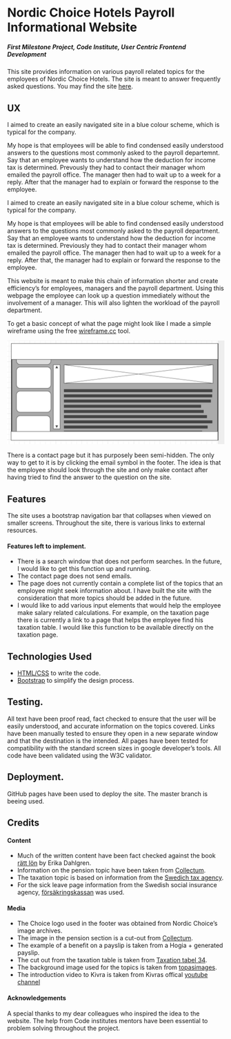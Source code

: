 

# Nordic Choice Hotels Payroll Informational Website
##### First Milestone Project, Code Institute, User Centric Frontend Development 

This site provides information on various payroll related topics for the employees 
of Nordic Choice Hotels. The site is meant to answer frequently asked questions. 
You may find the site [here](https://danfiliphoff.github.io/Milestone-Project-Final/).

## UX
I aimed to create an easily navigated site in a blue colour scheme, which is typical for
the company. 

My hope is that employees will be able to find condensed easily understood 
answers to the questions most commonly asked to the payroll departemnt. 
Say that an employee wants to understand how the deduction for income tax
is determined. Prevously they had to contact their manager whom emailed the payroll office.
The manager then had to wait up to a week for a reply. After that the manager had to explain or forward the response to the employee.

I aimed to create an easily navigated site in a blue colour scheme, which is typical for the company. 

My hope is that employees will be able to find condensed easily understood answers 
to the questions most commonly asked to the payroll department. Say that an employee 
wants to understand how the deduction for income tax is determined. Previously they 
had to contact their manager whom emailed the payroll office. The manager then had 
to wait up to a week for a reply. After that, the manager had to explain or forward
the response to the employee. 

This website is meant to make this chain of information shorter and create 
efficiency’s for employees, managers and the payroll department. Using this webpage
the employee can look up a question immediately without the involvement of a manager. 
This will also lighten the workload of the payroll department. 

To get a basic concept of what the page might look like I made a simple wireframe 
using the free [wireframe.cc](https://wireframe.cc/) tool.

![Image of wireframe](assets/pictures/wireframe.png)

There is a contact page but it has purposely been semi-hidden. The only way to
get to it is by clicking the email symbol in the footer. The idea is that the 
employee should look through the site and only make contact after having tried to 
find the answer to the question on the site.  


## Features
The site uses a bootstrap navigation bar that collapses when viewed on smaller
screens. Throughout the site, there is various links to external resources. 

#### Features left to implement. 
- There is a search window that does not perform searches. In the future, I
would like to get this function up and running. 
- The contact page does not send emails. 
- The page does not currently contain a complete list of the topics that an 
employee might seek information about. I have built the site with the consideration 
that more topics should be added in the future. 
- I would like to add various input elements that would help the employee make salary 
related calculations. For example, on the taxation page there is currently a link to 
a page that helps the employee find his taxation table. I would like this function
to be available directly on the taxation page. 



## Technologies Used
- [HTML/CSS](https://www.w3.org/html/) to write the code.
- [Bootstrap](https://getbootstrap.com/docs/3.3/) to simplify the design process.

## Testing.
All text have been proof read, fact checked to ensure that the user will be easily
understood, and accurate information on the topics covered. Links have been manually
tested to ensure they open in a new separate window and that the destination is the
intended. All pages have been tested for compatibility with the standard screen 
sizes in google developer’s tools. All code have been validated using the W3C validator. 

## Deployment.
GitHub pages have been used to deploy the site. The master branch is beeing used.

## Credits

#### Content
- Much of the written content have been fact checked against the book [rätt lön](https://www.adlibris.com/se/bok/ratt-lon-2019-9789152355480?gclid=EAIaIQobChMImO7fkLbS4QIVAkkYCh0lfwzvEAYYASABEgKbqvD_BwE/) by Erika Dahlgren.
- Information on the pension topic have been taken from  [Collectum](https://www.collectum.se/en/Private-persons/).
- The taxation topic is based on information from the [Swedich tax agency](https://www.skatteverket.se/).
- For the sick leave page information from the Swedish social insurance agency, [försäkringskassan](https://www.forsakringskassan.se/) was used.

#### Media
- The Choice logo used in the footer was obtained from Nordic Choice’s image archives. 
- The image in the pension section is a cut-out from [Collectum](https://www.collectum.se/en/Private-persons/).
- The example of a benefit on a payslip is taken from a Hogia + generated payslip. 
- The cut out from the taxation table is taken from [Taxation tabel 34](https://www.skatteverket.se/download/18.309a41aa1672ad0c83758bb/tabell-34-manad-2019.pdf). 
- The background image used for the topics is taken from [topasimages](https://www.topsimages.com/images/modern-abstract-powerpoint-templates-bubble-82.html).
- The introduction video to Kivra is taken from Kivras offical [youtube channel](https://www.youtube.com/user/KivraAB)

#### Acknowledgements 
A special thanks to my dear colleagues who inspired the idea to the website. 
The help from Code institutes mentors have been essential to problem solving throughout 
the project. 












